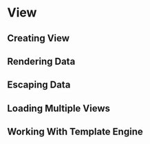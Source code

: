 # View

## Creating View

## Rendering Data

## Escaping Data

## Loading Multiple Views

## Working With Template Engine